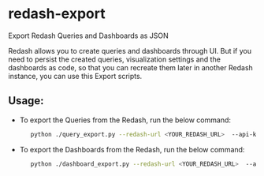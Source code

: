 # redash-export
Export Redash Queries and Dashboards as JSON

Redash allows you to create queries and dashboards through UI. But if you need to persist the created queries, visualization settings and the dashboards as code, so that you can recreate them later in another Redash instance, you can use this Export scripts.

## Usage:
 - To export the Queries from the Redash, run the below command:
   ```sh
      python ./query_export.py --redash-url <YOUR_REDASH_URL>  --api-key <YOUR_REDASH_API_KEY>
   ```
 - To export the Dashboards from the Redash, run the below command:
   ```sh
      python ./dashboard_export.py --redash-url <YOUR_REDASH_URL>  --api-key <YOUR_REDASH_API_KEY>
   ```
